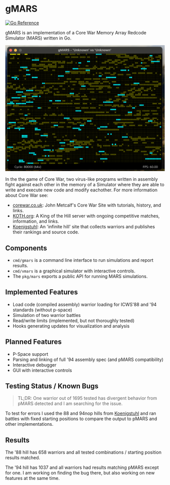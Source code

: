 # gMARS

[![Go
Reference](https://pkg.go.dev/badge/github.com/bobertlo/gmars/pkg/mars.svg)](https://pkg.go.dev/github.com/bobertlo/gmars/pkg/mars)

gMARS is an implementation of a Core War Memory Array Redcode Simulator (MARS)
written in Go.

![vmars screenshot](screenshot.png)

In the the game of Core War, two virus-like programs written in assembly fight
against each other in the memory of a Simulator where they are able to write and
execute new code and modify eachother. For more information about Core War see:

- [corewar.co.uk](https://corewar.co.uk/): John Metcalf's Core War Site with
   tutorials, history, and links.
- [KOTH.org](http://www.koth.org/): A King of the Hill server with ongoing
   competitive matches, information, and links.
- [Koenigstuhl](https://asdflkj.net/COREWAR/koenigstuhl.html): An 'infinite
   hill' site that collects warriors and publishes their rankings and source
   code.

## Components

- `cmd/gmars` is a command line interface to run simulations and report results.
- `cmd/vmars` is a graphical simulator with interactive controls.
- The `pkg/mars` exports a public API for running MARS simulations.

## Implemented Features

- Load code (compiled assembly) warrior loading for ICWS'88 and '94 standards
   (without p-space)
- Simulation of two warrior battles
- Read/write limits (implemented, but not thoroughly tested)
- Hooks generating updates for visualization and analysis

## Planned Features

- P-Space support
- Parsing and linking of full '94 assembly spec (and pMARS compatibility)
- Interactive debugger
- GUI with interactive controls

## Testing Status / Known Bugs

> TL;DR: One warrior out of 1695 tested has divergent behavior from pMARS
> detected and I am searching for the issue.

To test for errors I used the 88 and 94nop hills from
[Koenigstuhl](https://asdflkj.net/COREWAR/koenigstuhl.html) and ran battles with
fixed starting positions to compare the output to pMARS and other
implementations.

## Results

The '88 hill has 658 warriors and all tested combinations / starting position
results matched.

The '94 hill has 1037 and all warriors had results matching pMARS except for
one. I am working on finding the bug there, but also working on new features at
the same time.

